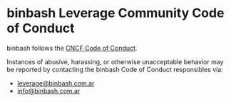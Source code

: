 # binbash Leverage Community Code of Conduct

binbash follows the [CNCF Code of Conduct](https://github.com/cncf/foundation/blob/master/code-of-conduct.md).

Instances of abusive, harassing, or otherwise unacceptable behavior may be reported by contacting
the binbash Code of Conduct responsibles via:
- <leverage@binbash.com.ar>
- <info@binbash.com.ar>

